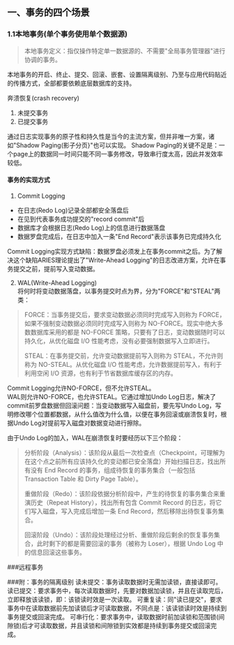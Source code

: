 
## 一、事务的四个场景
### 1.1本地事务(单个事务使用单个数据源)
> 本地事务定义：指仅操作特定单一数据源的、不需要"全局事务管理器"进行协调的事务。

本地事务的开启、终止、提交、回滚、嵌套、设置隔离级别、乃至与应用代码贴近的传播方式，全部都要依赖底层数据库的支持。

奔溃恢复(crash recovery)  
1. 未提交事务  
2. 已提交事务

通过日志实现事务的原子性和持久性是当今的主流方案，但并非唯一方案，诸如"Shadow Paging(影子分页}"也可以实现。
Shadow Paging的关键不足是：一个page上的数据同一时间只能不同一事务修改，导致串行度太高，因此并发效率较低。

#### 事务的实现方式
1. Commit Logging  
- 在日志(Redo Log)记录全部都安全落盘后
- 在见到代表事务成功提交的"record commit"后
- 数据库才会根据日志(Redo Log)上的信息进行数据落盘
- 数据罗盘完成后，在日志中加入一条"End Record"表示该事务已完成持久化

Commit Logging实现方式缺陷：数据罗盘必须发上在事务commit之后。为了解决这个缺陷ARIES理论提出了"Write-Ahead Logging"的日志改进方案，允许在事务提交之前，提前写入变动数据。  

2. WAL(Write-Ahead Logging)  
将何时将变动数据落盘，以事务提交时点为界，分为"FORCE"和"STEAL"两类：
> FORCE：当事务提交后，要求变动数据必须同时完成写入则称为 FORCE，如果不强制变动数据必须同时完成写入则称为 NO-FORCE。现实中绝大多数数据库采用的都是 NO-FORCE 策略，只要有了日志，变动数据随时可以持久化，从优化磁盘 I/O 性能考虑，没有必要强制数据写入立即进行。  
> 
> STEAL：在事务提交前，允许变动数据提前写入则称为 STEAL，不允许则称为 NO-STEAL。从优化磁盘 I/O 性能考虑，允许数据提前写入，有利于利用空闲 I/O 资源，也有利于节省数据库缓存区的内存。  

Commit Logging允许NO-FORCE，但不允许STEAL。  
WAL则允许NO-FORCE，也允许STEAL。它通过增加Undo Log日志，解决了commit前罗盘数据但回滚问题：当变动数据写入磁盘前，要先写Undo Log，写明修改哪个位置都数据，从什么值改为什么值，以便在事务回滚或崩溃恢复时，根据Undo Log对提前写入磁盘对数据变动进行擦除。

由于Undo Log的加入，WAL在崩溃恢复时要经历以下三个阶段：  
> 分析阶段（Analysis）：该阶段从最后一次检查点（Checkpoint，可理解为在这个点之前所有应该持久化的变动都已安全落盘）开始扫描日志，找出所有没有 End Record 的事务，组成待恢复的事务集合（一般包括 Transaction Table 和 Dirty Page Table）。  
> 
> 重做阶段（Redo）：该阶段依据分析阶段中，产生的待恢复的事务集合来重演历史（Repeat History），找出所有包含 Commit Record 的日志，将它们写入磁盘，写入完成后增加一条 End Record，然后移除出待恢复事务集合。  
> 
> 回滚阶段（Undo）：该阶段处理经过分析、重做阶段后剩余的恢复事务集合，此时剩下的都是需要回滚的事务（被称为 Loser），根据 Undo Log 中的信息回滚这些事务。


###远程事务





###附：事务的隔离级别
读未提交：事务读取数据时无需加读锁，直接读即可。
读已提交：要求事务中，每次读取数据时，先要对数据加读锁，并且在读取完后，立即释放该读锁，即：该锁读时效是一次读取。
可重复读：同"读已提交"，要求事务中在读取数据前先加读锁后才可读取数据，不同点是：该读锁读时效是持续到事务提交或回滚完成。
可串行化：要求事务中，读取数据时前加读锁和范围锁(间隙锁)后才可读取数据，并且读锁和间隙锁到实效都是持续到事务提交或回滚完成。

